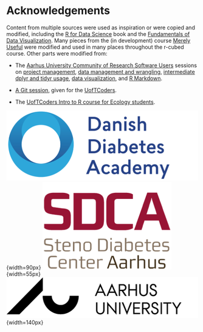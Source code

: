 # Acknowledgements

Content from multiple sources were used as inspiration or
were copied and modified,
including the [R for Data Science] book 
and the [Fundamentals of Data Visualization].
Many pieces from the (in development) course [Merely Useful](https://github.com/merely-useful/merely-useful.github.io)
were modified and used in many places throughout the r-cubed course.
Other parts were modified from:

- The [Aarhus University Community of Research Software Users] sessions on
[project management](https://au-cru.github.io/content/workflow-setup.html),
[data management and wrangling](https://au-cru.github.io/content/intro-dplyr.html),
[intermediate dplyr and tidyr usage](https://au-cru.github.io/site/material/2020-01-17-intermediate-dplyr/),
[data visualization](https://au-cru.github.io/content/intro-ggplot2.html),
and [R Markdown](https://au-cru.github.io/content/intro-rmarkdown.html).

- [A Git session](https://uoftcoders.github.io/studyGroup/lessons/git/intro/lesson/),
given for the [UofTCoders](https://uoftcoders.github.io/studyGroup/).
- The [UofTCoders Intro to R course for Ecology students](https://uoftcoders.github.io/rcourse/).

[Aarhus University Community of Research Software Users]: https://au-cru.github.io/
[Fundamentals of Data Visualization]: https://serialmentor.com/dataviz/
[R for Data Science]: https://r4ds.had.co.nz/
![Danish Diabetes Academy](images/dda_logo.png){width=90px}
![Steno Diabetes Center Aarhus](images/SDCA_logo.png){width=55px}
![Aarhus University](images/au_logo_black.png){width=140px}
